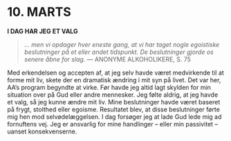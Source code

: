 # 10. MARTS

**I DAG HAR JEG ET VALG**

> *… men vi opdager hver eneste gang, at vi har taget nogle egoistiske beslutninger på et eller andet tidspunkt. De beslutninger gjorde os senere åbne for slag.*
> — ANONYME ALKOHOLIKERE, S. 75

Med erkendelsen og accepten af, at jeg selv havde været medvirkende til at forme mit liv, skete der en dramatisk ændring i mit syn på livet. Det var her, AA’s program begyndte at virke. Før havde jeg altid lagt skylden for min situation over på Gud eller andre mennesker. Jeg følte aldrig, at jeg havde et valg, så jeg kunne ændre mit liv. Mine beslutninger havde været baseret på frygt, stolthed eller egoisme. Resultatet blev, at disse beslutninger førte mig hen mod selvødelæggelsen. I dag forsøger jeg at lade Gud lede mig ad fornuftens vej. Jeg er ansvarlig for mine handlinger – eller min passivitet – uanset konsekvenserne.

